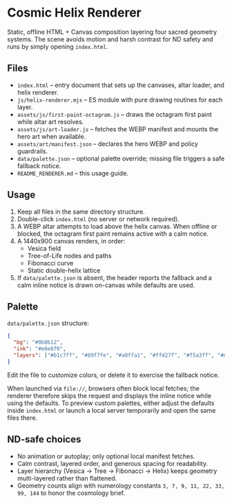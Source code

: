 # Cosmic Helix Renderer

Static, offline HTML + Canvas composition layering four sacred geometry systems. The scene avoids motion and harsh contrast for ND safety and runs by simply opening `index.html`.

## Files
- `index.html` – entry document that sets up the canvases, altar loader, and helix renderer.
- `js/helix-renderer.mjs` – ES module with pure drawing routines for each layer.
- `assets/js/first-paint-octagram.js` – draws the octagram first paint while altar art resolves.
- `assets/js/art-loader.js` – fetches the WEBP manifest and mounts the hero art when available.
- `assets/art/manifest.json` – declares the hero WEBP and policy guardrails.
- `data/palette.json` – optional palette override; missing file triggers a safe fallback notice.
- `README_RENDERER.md` – this usage guide.

## Usage
1. Keep all files in the same directory structure.
2. Double-click `index.html` (no server or network required).
3. A WEBP altar attempts to load above the helix canvas. When offline or blocked, the octagram first paint remains active with a calm notice.
4. A 1440x900 canvas renders, in order:
   - Vesica field
   - Tree-of-Life nodes and paths
   - Fibonacci curve
   - Static double-helix lattice
5. If `data/palette.json` is absent, the header reports the fallback and a calm inline notice is drawn on-canvas while defaults are used.

## Palette
`data/palette.json` structure:

```json
{
  "bg": "#0b0b12",
  "ink": "#e8e8f0",
  "layers": ["#b1c7ff", "#89f7fe", "#a0ffa1", "#ffd27f", "#f5a3ff", "#d0d0e6"]
}
```

Edit the file to customize colors, or delete it to exercise the fallback notice.

When launched via `file://`, browsers often block local fetches; the renderer therefore skips the request and displays the inline
notice while using the defaults. To preview custom palettes, either adjust the defaults inside `index.html` or launch a local
server temporarily and open the same files there.

## ND-safe choices
- No animation or autoplay; only optional local manifest fetches.
- Calm contrast, layered order, and generous spacing for readability.
- Layer hierarchy (Vesica → Tree → Fibonacci → Helix) keeps geometry multi-layered rather than flattened.
- Geometry counts align with numerology constants `3, 7, 9, 11, 22, 33, 99, 144` to honor the cosmology brief.
